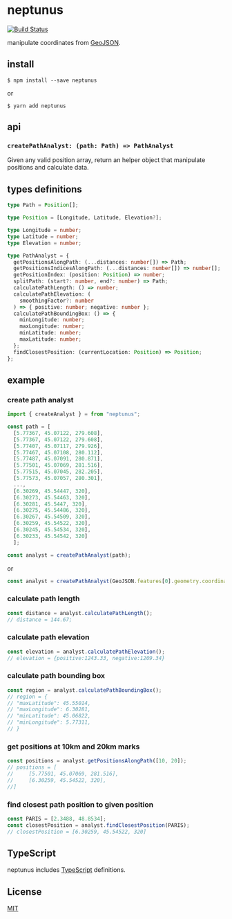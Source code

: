 # neptunus

[![Build Status](https://travis-ci.org/totorototo/neptunus.svg?branch=master)](https://travis-ci.org/totorototo/neptunus)

manipulate coordinates from [GeoJSON](http://geojson.org/).

## install

    $ npm install --save neptunus

or

    $ yarn add neptunus

## api

### `createPathAnalyst: (path: Path) => PathAnalyst`

Given any valid position array, return an helper object that manipulate positions and calculate data.

## types definitions

```ts
type Path = Position[];
```

```ts
type Position = [Longitude, Latitude, Elevation?];
```

```ts
type Longitude = number;
type Latitude = number;
type Elevation = number;
```

```ts
type PathAnalyst = {
  getPositionsAlongPath: (...distances: number[]) => Path;
  getPositionsIndicesAlongPath: (...distances: number[]) => number[];
  getPositionIndex: (position: Position) => number;
  splitPath: (start?: number, end?: number) => Path;
  calculatePathLength: () => number;
  calculatePathElevation: (
    smoothingFactor?: number
  ) => { positive: number; negative: number };
  calculatePathBoundingBox: () => {
    minLongitude: number;
    maxLongitude: number;
    minLatitude: number;
    maxLatitude: number;
  };
  findClosestPosition: (currentLocation: Position) => Position;
};
```

## example

### create path analyst

```js
import { createAnalyst } = from "neptunus";

const path = [
  [5.77367, 45.07122, 279.608],
  [5.77367, 45.07122, 279.608],
  [5.77407, 45.07117, 279.926],
  [5.77467, 45.07108, 280.112],
  [5.77487, 45.07091, 280.871],
  [5.77501, 45.07069, 281.516],
  [5.77515, 45.07045, 282.205],
  [5.77573, 45.07057, 280.301],
  ...,
  [6.30269, 45.54447, 320],
  [6.30273, 45.54463, 320],
  [6.30281, 45.5447, 320],
  [6.30275, 45.54486, 320],
  [6.30267, 45.54509, 320],
  [6.30259, 45.54522, 320],
  [6.30245, 45.54534, 320],
  [6.30233, 45.54542, 320]
  ];

const analyst = createPathAnalyst(path);
```

or

```js
const analyst = createPathAnalyst(GeoJSON.features[0].geometry.coordinates);
```

### calculate path length

```js
const distance = analyst.calculatePathLength();
// distance = 144.67;
```

### calculate path elevation

```js
const elevation = analyst.calculatePathElevation();
// elevation = {positive:1243.33, negative:1209.34}
```

### calculate path bounding box

```js
const region = analyst.calculatePathBoundingBox();
// region = {
// "maxLatitude": 45.55014,
// "maxLongitude": 6.30281,
// "minLatitude": 45.06822,
// "minLongitude": 5.77311,
// }
```

### get positions at 10km and 20km marks

```js
const positions = analyst.getPositionsAlongPath([10, 20]);
// positions = [
//     [5.77501, 45.07069, 281.516],
//     [6.30259, 45.54522, 320],
//]
```

### find closest path position to given position

```js
const PARIS = [2.3488, 48.8534];
const closestPosition = analyst.findClosestPosition(PARIS);
// closestPosition = [6.30259, 45.54522, 320]
```

## TypeScript

neptunus includes [TypeScript](http://typescriptlang.org) definitions.

## License

[MIT](LICENSE)
